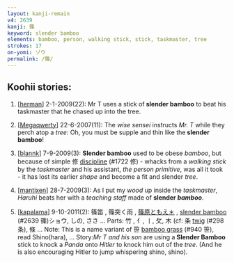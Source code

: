 ```yaml
---
layout: kanji-remain
v4: 2639
kanji: 篠
keyword: slender bamboo
elements: bamboo, person, walking stick, stick, taskmaster, tree
strokes: 17
on-yomi: ゾウ
permalink: /篠/
---
```


## Koohii stories: 

1) [<a href="http://kanji.koohii.com/profile/herman">herman</a>] 2-1-2009(22): Mr T uses a stick of<strong> slender bamboo</strong> to beat his taskmaster that he chased up into the tree.

2) [<a href="http://kanji.koohii.com/profile/Megaqwerty">Megaqwerty</a>] 22-6-2007(11): The <em>wise sensei</em> instructs <em>Mr. T</em> while they perch atop a <em>tree</em>: Oh, you must be supple and thin like the<strong> slender bamboo</strong>!

3) [<a href="http://kanji.koohii.com/profile/blannk">blannk</a>] 7-9-2009(3): <strong>Slender bamboo</strong> used to be obese <em>bamboo</em>, but because of simple 修 <a href="../v4/1722.html">discipline</a> (#1722 修) - whacks from a <em>walking stick</em> by the <em>taskmaster</em> and his assistant, <em>the person primitive</em>, was all it took - it has lost its earlier <em>shape</em> and become a fit and slender <em>tree</em>.

4) [<a href="http://kanji.koohii.com/profile/mantixen">mantixen</a>] 28-7-2009(3): As I put my <em>wood</em> up inside the <em>taskmaster</em>, <em>Haruhi</em> beats her with a <em>teaching staff</em> made of <strong>slender <em>bamboo</em></strong>.

5) [<a href="http://kanji.koohii.com/profile/kapalama">kapalama</a>] 9-10-2011(2): 篠笛 , 篠突く雨 , <a href="midori://search?text=篠原ともえ＊">篠原ともえ＊</a> , <a href="../v4/2639.html">slender bamboo</a> (#2639 篠)ショウ, しの, ささ ... Parts: 竹 , 亻, 丨, 攵, 木 (cf: 条 <a href="../v4/298.html">twig</a> (#298 条), 條 ... Note: This is a name variant of 笹 <a href="../v4/940.html">bamboo grass</a> (#940 笹), read Shino(hara), ... Story:<em>Mr T and his son</em> are using a<strong> Slender Bamboo</strong> stick to knock a <em>Panda</em> onto <em>Hitler</em> to knock him out of the <em>tree</em>. (And he is also encouraging Hitler to jump whispering shino, shino).

